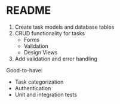 # README

1. Create task models and database tables
2. CRUD functionality for tasks
    - Forms
    - Validation
    - Design Views
3. Add validation and error handling


Good-to-have:
- Task categorization
- Authentication
- Unit and integration tests

